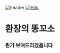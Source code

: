 
![header](https://capsule-render.vercel.app/api?type=Waving&color=0000FF&height=200&section=header&text=welcome&fontSize=50&animation=fadeIn&fontColor=DDDDDD)
[![Hits](https://hits.seeyoufarm.com/api/count/incr/badge.svg?url=https%3A%2F%2Fgithub.com%2Fchuh007&count_bg=%2379C83D&title_bg=%23555555&icon=&icon_color=%23F07C7C&title=hits&edge_flat=false)](https://hits.seeyoufarm.com)

# 환장의 똥꼬소
### 뭔가 보여드리겠읍니다


<!--
**chuh007/chuh007** is a ✨ _special_ ✨ repository because its `README.md` (this file) appears on your GitHub profile.

Here are some ideas to get you started:

- 🔭 I’m currently working on ...
- 🌱 I’m currently learning ...
- 👯 I’m looking to collaborate on ...
- 🤔 I’m looking for help with ...
- 💬 Ask me about ...
- 📫 How to reach me: ...
- 😄 Pronouns: ...
- ⚡ Fun fact: ...
-->
